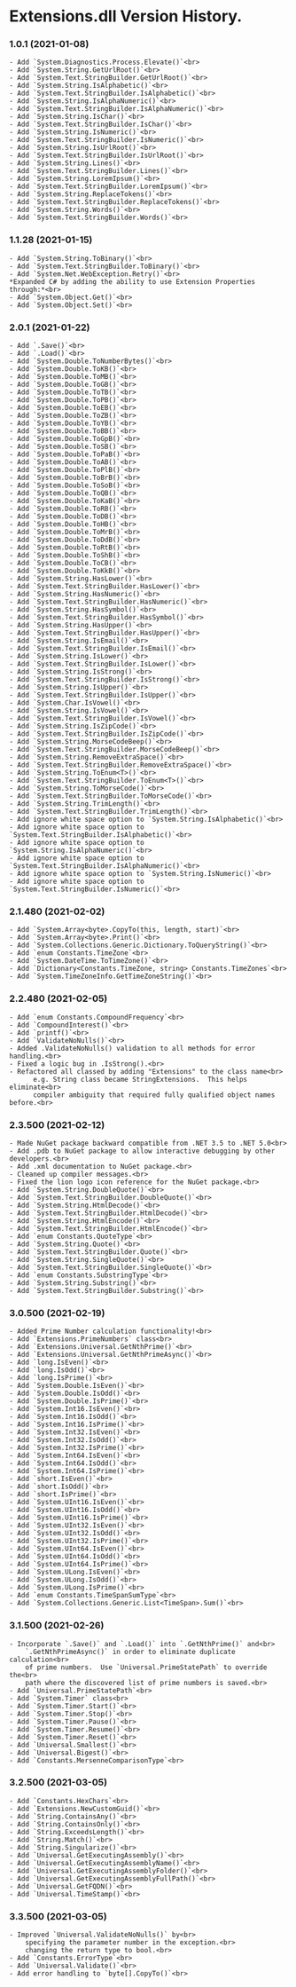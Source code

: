 ﻿# Extensions.dll Version History.

### **1.0.1 (2021-01-08)**<br>
	- Add `System.Diagnostics.Process.Elevate()`<br>
	- Add `System.String.GetUrlRoot()`<br>
	- Add `System.Text.StringBuilder.GetUrlRoot()`<br>
	- Add `System.String.IsAlphabetic()`<br>
	- Add `System.Text.StringBuilder.IsAlphabetic()`<br>
	- Add `System.String.IsAlphaNumeric()`<br>
	- Add `System.Text.StringBuilder.IsAlphaNumeric()`<br>
	- Add `System.String.IsChar()`<br>
	- Add `System.Text.StringBuilder.IsChar()`<br>
	- Add `System.String.IsNumeric()`<br>
	- Add `System.Text.StringBuilder.IsNumeric()`<br>
	- Add `System.String.IsUrlRoot()`<br>
	- Add `System.Text.StringBuilder.IsUrlRoot()`<br>
	- Add `System.String.Lines()`<br>
	- Add `System.Text.StringBuilder.Lines()`<br>
	- Add `System.String.LoremIpsum()`<br>
	- Add `System.Text.StringBuilder.LoremIpsum()`<br>
	- Add `System.String.ReplaceTokens()`<br>
	- Add `System.Text.StringBuilder.ReplaceTokens()`<br>
	- Add `System.String.Words()`<br>
	- Add `System.Text.StringBuilder.Words()`<br>

### **1.1.28 (2021-01-15)**<br>
	- Add `System.String.ToBinary()`<br>
	- Add `System.Text.StringBuilder.ToBinary()`<br>
	- Add `System.Net.WebException.Retry()`<br>
	*Expanded C# by adding the ability to use Extension Properties through:*<br>
	- Add `System.Object.Get()`<br>
	- Add `System.Object.Set()`<br>

### **2.0.1 (2021-01-22)**<br>
	- Add `.Save()`<br>
	- Add `.Load()`<br>
	- Add `System.Double.ToNumberBytes()`<br>
	- Add `System.Double.ToKB()`<br>
	- Add `System.Double.ToMB()`<br>
	- Add `System.Double.ToGB()`<br>
	- Add `System.Double.ToTB()`<br>
	- Add `System.Double.ToPB()`<br>
	- Add `System.Double.ToEB()`<br>
	- Add `System.Double.ToZB()`<br>
	- Add `System.Double.ToYB()`<br>
	- Add `System.Double.ToBB()`<br>
	- Add `System.Double.ToGpB()`<br>
	- Add `System.Double.ToSB()`<br>
	- Add `System.Double.ToPaB()`<br>
	- Add `System.Double.ToAB()`<br>
	- Add `System.Double.ToPlB()`<br>
	- Add `System.Double.ToBrB()`<br>
	- Add `System.Double.ToSoB()`<br>
	- Add `System.Double.ToQB()`<br>
	- Add `System.Double.ToKaB()`<br>
	- Add `System.Double.ToRB()`<br>
	- Add `System.Double.ToDB()`<br>
	- Add `System.Double.ToHB()`<br>
	- Add `System.Double.ToMrB()`<br>
	- Add `System.Double.ToDdB()`<br>
	- Add `System.Double.ToRtB()`<br>
	- Add `System.Double.ToShB()`<br>
	- Add `System.Double.ToCB()`<br>
	- Add `System.Double.ToKkB()`<br>
	- Add `System.String.HasLower()`<br>
	- Add `System.Text.StringBuilder.HasLower()`<br>
	- Add `System.String.HasNumeric()`<br>
	- Add `System.Text.StringBuilder.HasNumeric()`<br>
	- Add `System.String.HasSymbol()`<br>
	- Add `System.Text.StringBuilder.HasSymbol()`<br>
	- Add `System.String.HasUpper()`<br>
	- Add `System.Text.StringBuilder.HasUpper()`<br>
	- Add `System.String.IsEmail()`<br>
	- Add `System.Text.StringBuilder.IsEmail()`<br>
	- Add `System.String.IsLower()`<br>
	- Add `System.Text.StringBuilder.IsLower()`<br>
	- Add `System.String.IsStrong()`<br>
	- Add `System.Text.StringBuilder.IsStrong()`<br>
	- Add `System.String.IsUpper()`<br>
	- Add `System.Text.StringBuilder.IsUpper()`<br>
	- Add `System.Char.IsVowel()`<br>
	- Add `System.String.IsVowel()`<br>
	- Add `System.Text.StringBuilder.IsVowel()`<br>
	- Add `System.String.IsZipCode()`<br>
	- Add `System.Text.StringBuilder.IsZipCode()`<br>
	- Add `System.String.MorseCodeBeep()`<br>
	- Add `System.Text.StringBuilder.MorseCodeBeep()`<br>
	- Add `System.String.RemoveExtraSpace()`<br>
	- Add `System.Text.StringBuilder.RemoveExtraSpace()`<br>
	- Add `System.String.ToEnum<T>()`<br>
	- Add `System.Text.StringBuilder.ToEnum<T>()`<br>
	- Add `System.String.ToMorseCode()`<br>
	- Add `System.Text.StringBuilder.ToMorseCode()`<br>
	- Add `System.String.TrimLength()`<br>
	- Add `System.Text.StringBuilder.TrimLength()`<br>
	- Add ignore white space option to `System.String.IsAlphabetic()`<br>
	- Add ignore white space option to `System.Text.StringBuilder.IsAlphabetic()`<br>
	- Add ignore white space option to `System.String.IsAlphaNumeric()`<br>
	- Add ignore white space option to `System.Text.StringBuilder.IsAlphaNumeric()`<br>
	- Add ignore white space option to `System.String.IsNumeric()`<br>
	- Add ignore white space option to `System.Text.StringBuilder.IsNumeric()`<br>

### **2.1.480 (2021-02-02)**<br>
	- Add `System.Array<byte>.CopyTo(this, length, start)`<br>
	- Add `System.Array<byte>.Print()`<br>
	- Add `System.Collections.Generic.Dictionary.ToQueryString()`<br>
	- Add `enum Constants.TimeZone`<br>
	- Add `System.DateTime.ToTimeZone()`<br>
	- Add `Dictionary<Constants.TimeZone, string> Constants.TimeZones`<br>
	- Add `System.TimeZoneInfo.GetTimeZoneString()`<br>

### **2.2.480 (2021-02-05)**<br>
	- Add `enum Constants.CompoundFrequency`<br>
	- Add `CompoundInterest()`<br>
	- Add `printf()`<br>
	- Add `ValidateNoNulls()`<br>
	- Added .ValidateNoNulls() validation to all methods for error handling.<br>
	- Fixed a logic bug in .IsStrong().<br>
	- Refactored all classed by adding "Extensions" to the class name<br>
	      e.g. String class became StringExtensions.  This helps eliminate<br>
		  compiler ambiguity that required fully qualified object names before.<br>

### **2.3.500 (2021-02-12)**<br>
	- Made NuGet package backward compatible from .NET 3.5 to .NET 5.0<br>
	- Add .pdb to NuGet package to allow interactive debugging by other developers.<br>
	- Add .xml documentation to NuGet package.<br>
	- Cleaned up compiler messages.<br>
	- Fixed the lion logo icon reference for the NuGet package.<br>
	- Add `System.String.DoubleQuote()`<br>
	- Add `System.Text.StringBuilder.DoubleQuote()`<br>
	- Add `System.String.HtmlDecode()`<br>
	- Add `System.Text.StringBuilder.HtmlDecode()`<br>
	- Add `System.String.HtmlEncode()`<br>
	- Add `System.Text.StringBuilder.HtmlEncode()`<br>
	- Add `enum Constants.QuoteType`<br>
	- Add `System.String.Quote()`<br>
	- Add `System.Text.StringBuilder.Quote()`<br>
	- Add `System.String.SingleQuote()`<br>
	- Add `System.Text.StringBuilder.SingleQuote()`<br>
	- Add `enum Constants.SubstringType`<br>
	- Add `System.String.Substring()`<br>
	- Add `System.Text.StringBuilder.Substring()`<br>

### **3.0.500 (2021-02-19)**<br>
	- Added Prime Number calculation functionality!<br>
	- Add `Extensions.PrimeNumbers` class<br>
	- Add `Extensions.Universal.GetNthPrime()`<br>
	- Add `Extensions.Universal.GetNthPrimeAsync()`<br>
	- Add `long.IsEven()`<br>
	- Add `long.IsOdd()`<br>
	- Add `long.IsPrime()`<br>
	- Add `System.Double.IsEven()`<br>
	- Add `System.Double.IsOdd()`<br>
	- Add `System.Double.IsPrime()`<br>
	- Add `System.Int16.IsEven()`<br>
	- Add `System.Int16.IsOdd()`<br>
	- Add `System.Int16.IsPrime()`<br>
	- Add `System.Int32.IsEven()`<br>
	- Add `System.Int32.IsOdd()`<br>
	- Add `System.Int32.IsPrime()`<br>
	- Add `System.Int64.IsEven()`<br>
	- Add `System.Int64.IsOdd()`<br>
	- Add `System.Int64.IsPrime()`<br>
	- Add `short.IsEven()`<br>
	- Add `short.IsOdd()`<br>
	- Add `short.IsPrime()`<br>
	- Add `System.UInt16.IsEven()`<br>
	- Add `System.UInt16.IsOdd()`<br>
	- Add `System.UInt16.IsPrime()`<br>
	- Add `System.UInt32.IsEven()`<br>
	- Add `System.UInt32.IsOdd()`<br>
	- Add `System.UInt32.IsPrime()`<br>
	- Add `System.UInt64.IsEven()`<br>
	- Add `System.UInt64.IsOdd()`<br>
	- Add `System.UInt64.IsPrime()`<br>
	- Add `System.ULong.IsEven()`<br>
	- Add `System.ULong.IsOdd()`<br>
	- Add `System.ULong.IsPrime()`<br>
	- Add `enum Constants.TimeSpanSumType`<br>
	- Add `System.Collections.Generic.List<TimeSpan>.Sum()`<br>

### **3.1.500 (2021-02-26)**<br>
	- Incorporate `.Save()` and `.Load()` into `.GetNthPrime()` and<br>
	    `.GetNthPrimeAsync()` in order to eliminate duplicate calculation<br>
		of prime numbers.  Use `Universal.PrimeStatePath` to override the<br>
		path where the discovered list of prime numbers is saved.<br>
	- Add `Universal.PrimeStatePath`<br>
	- Add `System.Timer` class<br>
	- Add `System.Timer.Start()`<br>
	- Add `System.Timer.Stop()`<br>
	- Add `System.Timer.Pause()`<br>
	- Add `System.Timer.Resume()`<br>
	- Add `System.Timer.Reset()`<br>
	- Add `Universal.Smallest()`<br>
	- Add `Universal.Bigest()`<br>
	- Add `Constants.MersenneComparisonType`<br>

### **3.2.500 (2021-03-05)**<br>
	- Add `Constants.HexChars`<br>
	- Add `Extensions.NewCustomGuid()`<br>
	- Add `String.ContainsAny()`<br>
	- Add `String.ContainsOnly()`<br>
	- Add `String.ExceedsLength()`<br>
	- Add `String.Match()`<br>
	- Add `String.Singularize()`<br>
	- Add `Universal.GetExecutingAssembly()`<br>
	- Add `Universal.GetExecutingAssemblyName()`<br>
	- Add `Universal.GetExecutingAssemblyFolder()`<br>
	- Add `Universal.GetExecutingAssemblyFullPath()`<br>
	- Add `Universal.GetFQDN()`<br>
	- Add `Universal.TimeStamp()`<br>

### **3.3.500 (2021-03-05)**<br>
	- Improved `Universal.ValidateNoNulls()` by<br>
		specifying the parameter number in the exception.<br>
		changing the return type to bool.<br>
	- Add `Constants.ErrorType`<br>
	- Add `Universal.Validate()`<br>
	- Add error handling to `byte[].CopyTo()`<br>
